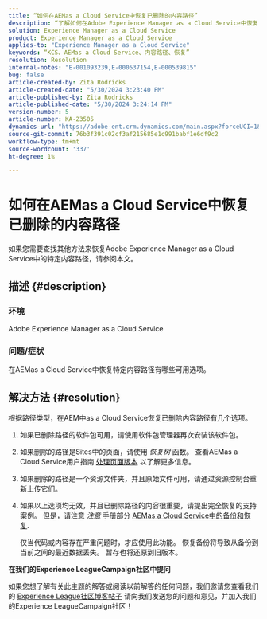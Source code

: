 ```yaml
---
title: “如何在AEMas a Cloud Service中恢复已删除的内容路径”
description: “了解如何在Adobe Experience Manager as a Cloud Service中恢复已删除的内容路径。”
solution: Experience Manager as a Cloud Service
product: Experience Manager as a Cloud Service
applies-to: "Experience Manager as a Cloud Service"
keywords: “KCS、AEMas a Cloud Service、内容路径、恢复”
resolution: Resolution
internal-notes: "E-001093239,E-000537154,E-000539815"
bug: false
article-created-by: Zita Rodricks
article-created-date: "5/30/2024 3:23:40 PM"
article-published-by: Zita Rodricks
article-published-date: "5/30/2024 3:24:14 PM"
version-number: 5
article-number: KA-23505
dynamics-url: "https://adobe-ent.crm.dynamics.com/main.aspx?forceUCI=1&pagetype=entityrecord&etn=knowledgearticle&id=bc363094-981e-ef11-840a-000d3a372703"
source-git-commit: 76b3f391c02cf3af215685e1c991babf1e6df9c2
workflow-type: tm+mt
source-wordcount: '337'
ht-degree: 1%

---
```


# 如何在AEMas a Cloud Service中恢复已删除的内容路径


如果您需要查找其他方法来恢复Adobe Experience Manager as a Cloud Service中的特定内容路径，请参阅本文。

## 描述 {#description}


### <b>环境</b>

Adobe Experience Manager as a Cloud Service



### <b>问题/症状</b>

在AEMas a Cloud Service中恢复特定内容路径有哪些可用选项。


## 解决方法 {#resolution}


根据路径类型，在AEM中as a Cloud Service恢复已删除内容路径有几个选项。

1. 如果已删除路径的软件包可用，请使用软件包管理器再次安装该软件包。


2. 如果删除的路径是Sites中的页面，请使用 *恢复树* 函数。 查看AEMas a Cloud Service用户指南 [处理页面版本](https://experienceleague.adobe.com/docs/experience-manager-cloud-service/content/sites/authoring/features/page-versions.html) 以了解更多信息。


3. 如果删除的路径是一个资源文件夹，并且原始文件可用，请通过资源控制台重新上传它们。


4. 如果以上选项均无效，并且已删除路径的内容很重要，请提出完全恢复的支持案例。 但是，请注意 *注意* 手册部分 [AEMas a Cloud Service中的备份和恢复](https://experienceleague.adobe.com/docs/experience-manager-cloud-service/content/operations/backup.html).

   仅当代码或内容存在严重问题时，才应使用此功能。 恢复备份将导致从备份到当前之间的最近数据丢失。 暂存也将还原到旧版本。




<b>在我们的Experience LeagueCampaign社区中提问</b>

如果您想了解有关此主题的解答或阅读以前解答的任何问题，我们邀请您查看我们的 [Experience League社区博客帖子](https://experienceleaguecommunities.adobe.com/t5/adobe-experience-manager-blogs/introducing-top-kcs-articles-curated-for-your-aem/ba-p/672734#M1180) 请向我们发送您的问题和意见，并加入我们的Experience LeagueCampaign社区！


